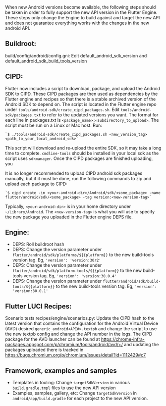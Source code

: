 When new Android versions become available, the following steps should be taken in order to fully support the new API version in the Flutter Engine. These steps only change the Engine to build against and target the new API and does not guarantee everything works with the changes in the new android API.

## Buildroot:

build/config/android/config.gni: Edit default_android_sdk_version and  default_android_sdk_build_tools_version

## CIPD:

Flutter now includes a script to download, package, and upload the Android SDK to CIPD. These CIPD packages are then used as dependencies by the Flutter engine and recipes so that there is a stable archived version of the Android SDK to depend on. The script is located in the Flutter engine repo under `tools/android-sdk/create_cipd_packages.sh`. Edit `tools/android-sdk/packages.txt` to refer to the updated versions you want. The format for each line in packages.txt is `<package_name>:<subdirectory_to_upload>`. The script must be run on a Linux or Mac host. Run:

    `$ ./tools/android-sdk/create_cipd_packages.sh <new_version_tag> <path_to_your_local_android_sdk>`

This script will download and re-upload the entire SDK, so it may take a long time to complete. `cmdline-tools` should be installed in your local sdk as the script uses `sdkmanager`. Once the CIPD packages are finished uploading, you 

It is no longer recommended to upload CIPD android sdk packages manually, but if it must be done, run the following commands to zip and upload each package to CIPD:

    `$ cipd create -in <your-android-dir>/Android/sdk/<some_package> -name flutter/android/sdk/<some_package> -tag version:<new-version-tag>`

Typically, `<your-android-dir>` is in your home directory under `~/Library/Android`. The `<new-version-tag>` is what you will use to specify the new package you uploaded in the Flutter engine DEPS file.

## Engine:

* DEPS: Roll buildroot hash
* DEPS: Change the version parameter under `flutter/android/sdk/platforms/${{platform}}` to the new build-tools version tag. Eg, `'version': 'version:30r2'`
* DEPS: Change the version parameter under `flutter/android/sdk/platform-tools/${{platform}}` to the new build-tools version tag. Eg, `'version': 'version:30.0.4'`
* DEPS: Change the version parameter under `flutter/android/sdk/build-tools/${{platform}}` to the new build-tools version tag. Eg, `'version': 'version:30.0.1'`

## Flutter LUCI Recipes:

Scenario tests recipes/engine/scenarios.py: Update the CIPD hash to the latest version that contains the configuration for the Android Virtual Device (AVD) desired `generic_android<API#>.textpb` and change the script to use the new textpb config and change the API number in the logs. The CIPD package for the AVD launcher can be found at https://chrome-infra-packages.appspot.com/p/chromium/tools/android/avd/+/ and updating the packages uploaded there is tracked in https://bugs.chromium.org/p/chromium/issues/detail?id=1112429#c7

## Framework, examples and samples

* Templates in tooling: Change `targetSdkVersion` in various `build.gradle.tmpl` files to use the new API version
* Examples, samples, gallery, etc: Change `targetSdkVersion` in `android/app/build.gradle` for each project to the new API version.

